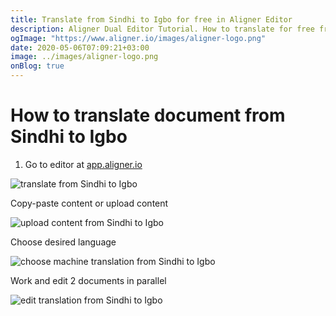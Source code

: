 ```yaml
---
title: Translate from Sindhi to Igbo for free in Aligner Editor
description: Aligner Dual Editor Tutorial. How to translate for free from Sindhi to Igbo. Aligner is multilingual document management platform. 
ogImage: "https://www.aligner.io/images/aligner-logo.png"
date: 2020-05-06T07:09:21+03:00
image: ../images/aligner-logo.png
onBlog: true
---
```


# How to translate document from Sindhi to Igbo

1. Go to editor at [app.aligner.io](https://app.aligner.io "Aligner App web page")

![translate from Sindhi to Igbo](../aligner-blank-editor.png "translate from Sindhi to Igbo")

Copy-paste content or upload content

![upload content from Sindhi to Igbo](../aligner-uploaded-document.png "upload content from Sindhi to Igbo")

Choose desired language

![choose machine translation from Sindhi to Igbo](../aligner-language-dropdown.png "choose machine translation from Sindhi to Igbo")

Work and edit 2 documents in parallel

![edit translation from Sindhi to Igbo](../aligner-double-sitded-editor.png "edit translation from Sindhi to Igbo")

